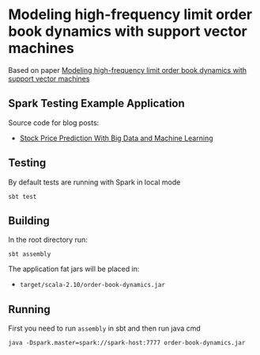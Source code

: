 # Modeling high-frequency limit order book dynamics with support vector machines

Based on paper [Modeling high-frequency limit order book dynamics with support vector machines](https://raw.github.com/ezhulenev/scala-openbook/master/assets/Modeling-high-frequency-limit-order-book-dynamics-with-support-vector-machines.pdf)

## Spark Testing Example Application

Source code for blog posts:

- [Stock Price Prediction With Big Data and Machine Learning](http://eugenezhulenev.com/blog/2014/11/14/stock-price-prediction-with-big-data-and-machine-learning/)

## Testing

By default tests are running with Spark in local mode

    sbt test

## Building

In the root directory run:

    sbt assembly

The application fat jars will be placed in:
  - `target/scala-2.10/order-book-dynamics.jar`


## Running

First you need to run `assembly` in sbt and then run java cmd

    java -Dspark.master=spark://spark-host:7777 order-book-dynamics.jar